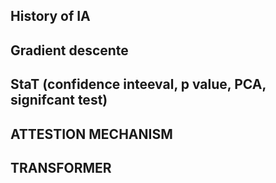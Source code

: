 ## History of IA
## Gradient descente
## StaT (confidence inteeval, p value, PCA, signifcant test)
## ATTESTION MECHANISM
## TRANSFORMER 
